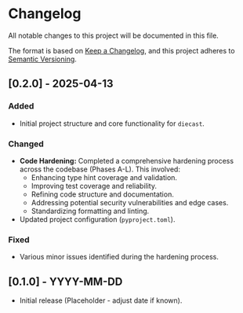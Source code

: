 # Changelog

All notable changes to this project will be documented in this file.

The format is based on [Keep a Changelog](https://keepachangelog.com/en/1.0.0/),
and this project adheres to [Semantic Versioning](https://semver.org/spec/v2.0.0.html).

## [0.2.0] - 2025-04-13

### Added
- Initial project structure and core functionality for `diecast`.

### Changed
- **Code Hardening:** Completed a comprehensive hardening process across the codebase (Phases A-L). This involved:
    - Enhancing type hint coverage and validation.
    - Improving test coverage and reliability.
    - Refining code structure and documentation.
    - Addressing potential security vulnerabilities and edge cases.
    - Standardizing formatting and linting.
- Updated project configuration (`pyproject.toml`).

### Fixed
- Various minor issues identified during the hardening process.

## [0.1.0] - YYYY-MM-DD

- Initial release (Placeholder - adjust date if known).